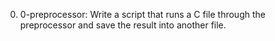 0. 0-preprocessor:  Write a script that runs a C file through the preprocessor and save the result into another file.
